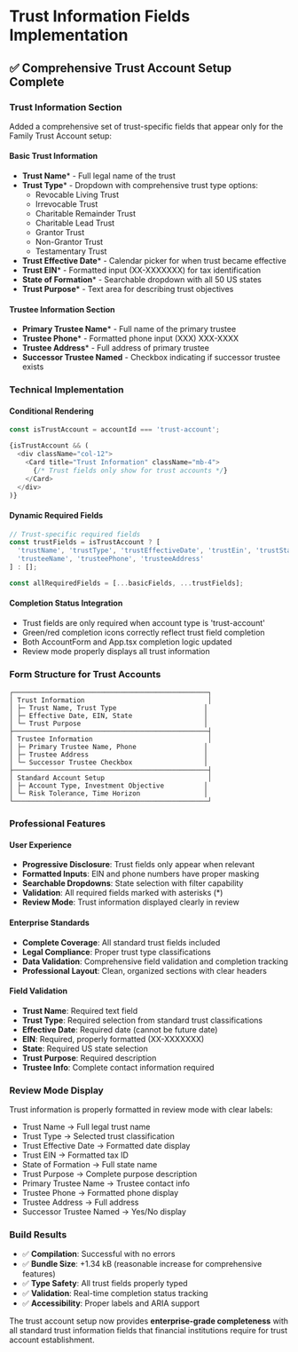 # Trust Information Fields Implementation

## ✅ **Comprehensive Trust Account Setup Complete**

### **Trust Information Section**
Added a comprehensive set of trust-specific fields that appear only for the Family Trust Account setup:

#### **Basic Trust Information**
- **Trust Name*** - Full legal name of the trust
- **Trust Type*** - Dropdown with comprehensive trust type options:
  - Revocable Living Trust  
  - Irrevocable Trust
  - Charitable Remainder Trust
  - Charitable Lead Trust
  - Grantor Trust
  - Non-Grantor Trust
  - Testamentary Trust
- **Trust Effective Date*** - Calendar picker for when trust became effective
- **Trust EIN*** - Formatted input (XX-XXXXXXX) for tax identification
- **State of Formation*** - Searchable dropdown with all 50 US states
- **Trust Purpose*** - Text area for describing trust objectives

#### **Trustee Information Section**  
- **Primary Trustee Name*** - Full name of the primary trustee
- **Trustee Phone*** - Formatted phone input (XXX) XXX-XXXX
- **Trustee Address*** - Full address of primary trustee
- **Successor Trustee Named** - Checkbox indicating if successor trustee exists

### **Technical Implementation**

#### **Conditional Rendering**
```typescript
const isTrustAccount = accountId === 'trust-account';

{isTrustAccount && (
  <div className="col-12">
    <Card title="Trust Information" className="mb-4">
      {/* Trust fields only show for trust accounts */}
    </Card>
  </div>
)}
```

#### **Dynamic Required Fields**
```typescript
// Trust-specific required fields
const trustFields = isTrustAccount ? [
  'trustName', 'trustType', 'trustEffectiveDate', 'trustEin', 'trustState', 'trustPurpose',
  'trusteeName', 'trusteePhone', 'trusteeAddress'
] : [];

const allRequiredFields = [...basicFields, ...trustFields];
```

#### **Completion Status Integration**
- Trust fields are only required when account type is 'trust-account'
- Green/red completion icons correctly reflect trust field completion
- Both AccountForm and App.tsx completion logic updated
- Review mode properly displays all trust information

### **Form Structure for Trust Accounts**
```
┌─────────────────────────────────────────────────┐
│ Trust Information                               │
│ ├─ Trust Name, Trust Type                      │  
│ ├─ Effective Date, EIN, State                  │
│ └─ Trust Purpose                               │
├─────────────────────────────────────────────────┤
│ Trustee Information                             │
│ ├─ Primary Trustee Name, Phone                 │
│ ├─ Trustee Address                             │
│ └─ Successor Trustee Checkbox                  │
├─────────────────────────────────────────────────┤
│ Standard Account Setup                          │
│ ├─ Account Type, Investment Objective          │
│ └─ Risk Tolerance, Time Horizon                │
└─────────────────────────────────────────────────┘
```

### **Professional Features**

#### **User Experience**
- **Progressive Disclosure**: Trust fields only appear when relevant
- **Formatted Inputs**: EIN and phone numbers have proper masking
- **Searchable Dropdowns**: State selection with filter capability
- **Validation**: All required fields marked with asterisks (*)
- **Review Mode**: Trust information displayed clearly in review

#### **Enterprise Standards**
- **Complete Coverage**: All standard trust fields included
- **Legal Compliance**: Proper trust type classifications
- **Data Validation**: Comprehensive field validation and completion tracking
- **Professional Layout**: Clean, organized sections with clear headers

#### **Field Validation**
- **Trust Name**: Required text field
- **Trust Type**: Required selection from standard trust classifications
- **Effective Date**: Required date (cannot be future date)
- **EIN**: Required, properly formatted (XX-XXXXXXX)
- **State**: Required US state selection
- **Trust Purpose**: Required description
- **Trustee Info**: Complete contact information required

### **Review Mode Display**
Trust information is properly formatted in review mode with clear labels:
- Trust Name → Full legal trust name
- Trust Type → Selected trust classification  
- Trust Effective Date → Formatted date display
- Trust EIN → Formatted tax ID
- State of Formation → Full state name
- Trust Purpose → Complete purpose description
- Primary Trustee Name → Trustee contact info
- Trustee Phone → Formatted phone display
- Trustee Address → Full address
- Successor Trustee Named → Yes/No display

### **Build Results**
- ✅ **Compilation**: Successful with no errors
- ✅ **Bundle Size**: +1.34 kB (reasonable increase for comprehensive features)
- ✅ **Type Safety**: All trust fields properly typed
- ✅ **Validation**: Real-time completion status tracking
- ✅ **Accessibility**: Proper labels and ARIA support

The trust account setup now provides **enterprise-grade completeness** with all standard trust information fields that financial institutions require for trust account establishment.